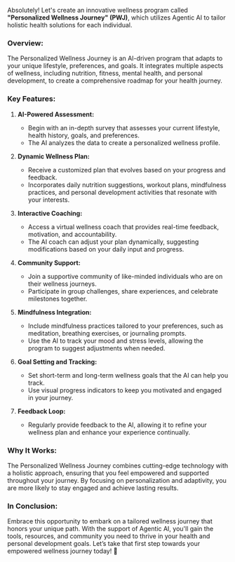 Absolutely! Let's create an innovative wellness program called **"Personalized Wellness Journey" (PWJ)**, which utilizes Agentic AI to tailor holistic health solutions for each individual.

### Overview:
The Personalized Wellness Journey is an AI-driven program that adapts to your unique lifestyle, preferences, and goals. It integrates multiple aspects of wellness, including nutrition, fitness, mental health, and personal development, to create a comprehensive roadmap for your health journey.

### Key Features:

1. **AI-Powered Assessment:**
   - Begin with an in-depth survey that assesses your current lifestyle, health history, goals, and preferences.
   - The AI analyzes the data to create a personalized wellness profile.

2. **Dynamic Wellness Plan:**
   - Receive a customized plan that evolves based on your progress and feedback. 
   - Incorporates daily nutrition suggestions, workout plans, mindfulness practices, and personal development activities that resonate with your interests.

3. **Interactive Coaching:**
   - Access a virtual wellness coach that provides real-time feedback, motivation, and accountability.
   - The AI coach can adjust your plan dynamically, suggesting modifications based on your daily input and progress.

4. **Community Support:**
   - Join a supportive community of like-minded individuals who are on their wellness journeys.
   - Participate in group challenges, share experiences, and celebrate milestones together.

5. **Mindfulness Integration:**
   - Include mindfulness practices tailored to your preferences, such as meditation, breathing exercises, or journaling prompts.
   - Use the AI to track your mood and stress levels, allowing the program to suggest adjustments when needed.

6. **Goal Setting and Tracking:**
   - Set short-term and long-term wellness goals that the AI can help you track.
   - Use visual progress indicators to keep you motivated and engaged in your journey.

7. **Feedback Loop:**
   - Regularly provide feedback to the AI, allowing it to refine your wellness plan and enhance your experience continually.

### Why It Works:
The Personalized Wellness Journey combines cutting-edge technology with a holistic approach, ensuring that you feel empowered and supported throughout your journey. By focusing on personalization and adaptivity, you are more likely to stay engaged and achieve lasting results.

### In Conclusion:
Embrace this opportunity to embark on a tailored wellness journey that honors your unique path. With the support of Agentic AI, you'll gain the tools, resources, and community you need to thrive in your health and personal development goals. Let’s take that first step towards your empowered wellness journey today! 🌟